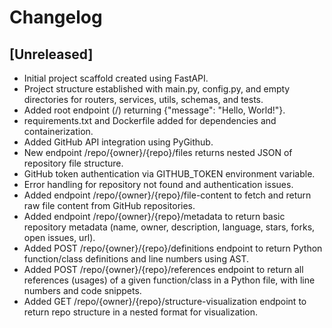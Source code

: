 # Changelog

## [Unreleased]
- Initial project scaffold created using FastAPI.
- Project structure established with main.py, config.py, and empty directories for routers, services, utils, schemas, and tests.
- Added root endpoint (/) returning {"message": "Hello, World!"}.
- requirements.txt and Dockerfile added for dependencies and containerization.
- Added GitHub API integration using PyGithub.
- New endpoint /repo/{owner}/{repo}/files returns nested JSON of repository file structure.
- GitHub token authentication via GITHUB_TOKEN environment variable.
- Error handling for repository not found and authentication issues.
- Added endpoint /repo/{owner}/{repo}/file-content to fetch and return raw file content from GitHub repositories.
- Added endpoint /repo/{owner}/{repo}/metadata to return basic repository metadata (name, owner, description, language, stars, forks, open issues, url).
- Added POST /repo/{owner}/{repo}/definitions endpoint to return Python function/class definitions and line numbers using AST.
- Added POST /repo/{owner}/{repo}/references endpoint to return all references (usages) of a given function/class in a Python file, with line numbers and code snippets.
- Added GET /repo/{owner}/{repo}/structure-visualization endpoint to return repo structure in a nested format for visualization. 